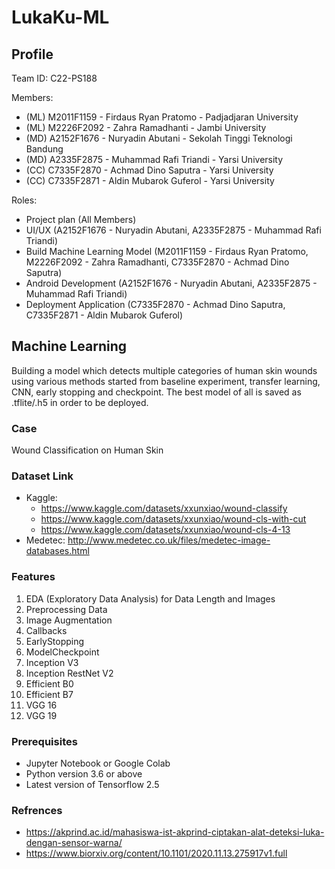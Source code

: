 # LukaKu-ML

## Profile
Team ID: C22-PS188

Members:
- (ML) M2011F1159 - Firdaus Ryan Pratomo - Padjadjaran University
- (ML) M2226F2092 - Zahra Ramadhanti - Jambi University
- (MD) A2152F1676 - Nuryadin Abutani - Sekolah Tinggi Teknologi Bandung
- (MD) A2335F2875 - Muhammad Rafi Triandi - Yarsi University
- (CC) C7335F2870 - Achmad Dino Saputra - Yarsi University
- (CC) C7335F2871 - Aldin Mubarok Guferol - Yarsi University

Roles:
- Project plan (All Members)
- UI/UX (A2152F1676 - Nuryadin Abutani, A2335F2875 - Muhammad Rafi Triandi)
- Build Machine Learning Model (M2011F1159 - Firdaus Ryan Pratomo, M2226F2092 - Zahra Ramadhanti, C7335F2870 - Achmad Dino Saputra)
- Android Development (A2152F1676 - Nuryadin Abutani, A2335F2875 - Muhammad Rafi Triandi)
- Deployment Application (C7335F2870 - Achmad Dino Saputra, C7335F2871 - Aldin Mubarok Guferol)

## Machine Learning
Building a model which detects multiple categories of human skin wounds using various methods started from baseline experiment, transfer learning, CNN, early stopping and checkpoint. The best model of all is saved as .tflite/.h5 in order to be deployed.

### Case
Wound Classification on Human Skin 

### Dataset Link
- Kaggle:
  - https://www.kaggle.com/datasets/xxunxiao/wound-classify 
  - https://www.kaggle.com/datasets/xxunxiao/wound-cls-with-cut 
  - https://www.kaggle.com/datasets/xxunxiao/wound-cls-4-13 
- Medetec:
http://www.medetec.co.uk/files/medetec-image-databases.html

### Features
1. EDA (Exploratory Data Analysis) for Data Length and Images
2. Preprocessing Data 
3. Image Augmentation
4. Callbacks
5. EarlyStopping
6. ModelCheckpoint
7. Inception V3
8. Inception RestNet V2
9. Efficient B0
10. Efficient B7
11. VGG 16
12. VGG 19

### Prerequisites
- Jupyter Notebook or Google Colab
- Python version 3.6 or above
- Latest version of Tensorflow 2.5

### Refrences
- https://akprind.ac.id/mahasiswa-ist-akprind-ciptakan-alat-deteksi-luka-dengan-sensor-warna/
- https://www.biorxiv.org/content/10.1101/2020.11.13.275917v1.full


